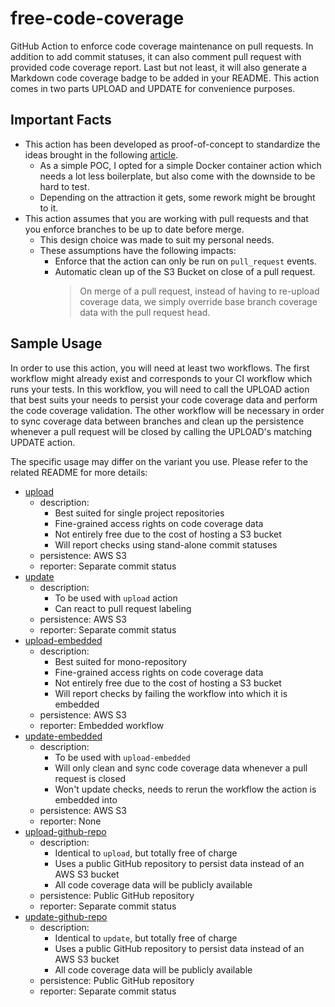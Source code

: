 # free-code-coverage

GitHub Action to enforce code coverage maintenance on pull requests.
In addition to add commit statuses, it can also comment pull request with provided code coverage report.
Last but not least, it will also generate a Markdown code coverage badge to be added in your README.
This action comes in two parts UPLOAD and UPDATE for convenience purposes.

## Important Facts

- This action has been developed as proof-of-concept to standardize the ideas brought in the following 
  [article](https://itnext.io/github-actions-code-coverage-without-third-parties-f1299747064d).
  - As a simple POC, I opted for a simple Docker container action which needs a lot less boilerplate,
    but also come with the downside to be hard to test.
  - Depending on the attraction it gets, some rework might be brought to it. 
- This action assumes that you are working with pull requests and that 
  you enforce branches to be up to date before merge.
  - This design choice was made to suit my personal needs.
  - These assumptions have the following impacts:
    - Enforce that the action can only be run on `pull_request` events.
    - Automatic clean up of the S3 Bucket on close of a pull request.
      > On merge of a pull request, instead of having to re-upload coverage data, 
        we simply override base branch coverage data with the pull request head.

## Sample Usage

In order to use this action, you will need at least two workflows.
The first workflow might already exist and corresponds to your CI workflow which runs your tests.
In this workflow, you will need to call the UPLOAD action that best suits your needs 
to persist your code coverage data and perform the code coverage validation.
The other workflow will be necessary in order to sync coverage data between branches and clean up the persistence 
whenever a pull request will be closed by calling the UPLOAD's matching UPDATE action.

The specific usage may differ on the variant you use.
Please refer to the related README for more details:
- [upload](./upload/README.md)
  - description:
    - Best suited for single project repositories 
    - Fine-grained access rights on code coverage data
    - Not entirely free due to the cost of hosting a S3 bucket
    - Will report checks using stand-alone commit statuses
  - persistence: AWS S3
  - reporter: Separate commit status
- [update](./update/README.md)
  - description:
    - To be used with `upload` action
    - Can react to pull request labeling
  - persistence: AWS S3
  - reporter: Separate commit status
- [upload-embedded](./upload-embedded/README.md)
  - description:
    - Best suited for mono-repository
    - Fine-grained access rights on code coverage data
    - Not entirely free due to the cost of hosting a S3 bucket
    - Will report checks by failing the workflow into which it is embedded 
  - persistence: AWS S3
  - reporter: Embedded workflow
- [update-embedded](./update-embedded/README.md)
  - description:
    - To be used with `upload-embedded`
    - Will only clean and sync code coverage data whenever a pull request is closed
    - Won't update checks, needs to rerun the workflow the action is embedded into
  - persistence: AWS S3
  - reporter: None
- [upload-github-repo](./upload-github-repo/README.md)
  - description:
    - Identical to `upload`, but totally free of charge
    - Uses a public GitHub repository to persist data instead of an AWS S3 bucket
    - All code coverage data will be publicly available
  - persistence: Public GitHub repository
  - reporter: Separate commit status
- [update-github-repo](./update-github-repo/README.md)
  - description:
    - Identical to `update`, but totally free of charge
    - Uses a public GitHub repository to persist data instead of an AWS S3 bucket
    - All code coverage data will be publicly available
  - persistence: Public GitHub repository
  - reporter: Separate commit status
